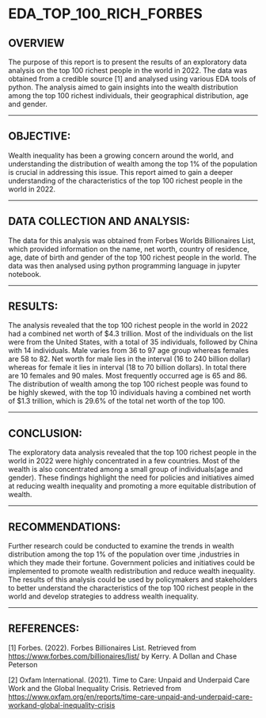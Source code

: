 # EDA_TOP_100_RICH_FORBES

## OVERVIEW
The purpose of this report is to present the results of an exploratory data analysis on the top 100 richest people in the world in 2022. The data was obtained from a credible source [1] and analysed using various EDA tools of python. The analysis aimed to gain insights into the wealth distribution among the top 100 richest individuals, their geographical distribution, age and gender.

----------------------------------------------------------------------------------------------------------------------------------------------------------------------------------------

## OBJECTIVE:
Wealth inequality has been a growing concern around the world, and understanding the distribution of wealth among the top 1% of the population is crucial in addressing this issue. This report aimed to gain a deeper understanding of the characteristics of the top 100 richest people in the world in 2022.

----------------------------------------------------------------------------------------------------------------------------------------------------------------------------------------

## DATA COLLECTION AND ANALYSIS:
The data for this analysis was obtained from Forbes Worlds Billionaires List, which provided information on the name, net worth, country of residence, age, date of birth and gender of the top 100 richest people in the world. The data was then analysed using python programming language in jupyter notebook.

------------------------------------------------------------------------------------------------------------------------------------------------------------------------------------------

## RESULTS:
The analysis revealed that the top 100 richest people in the world in 2022 had a combined net worth of $4.3 trillion. Most of the individuals on the list were from the United States, with a total of 35 individuals, followed by China with 14 individuals. Male varies from 36 to 97 age group whereas females are 58 to 82. Net worth for male lies in the interval (16 to 240 billion dollar) whereas for female it lies in interval (18 to 70 billion dollars). In total there are 10 females and 90 males. Most frequently occurred age is 65 and 86. The distribution of wealth among the top 100 richest people was found to be highly skewed, with the top 10 individuals having a combined net worth of $1.3 trillion, which is 29.6% of the total net worth of the top 100.

----------------------------------------------------------------------------------------------------------------------------------------------------------------------------------------

## CONCLUSION:
The exploratory data analysis revealed that the top 100 richest people in the world in 2022 were highly concentrated in a few countries. Most of the wealth is also concentrated among a small group of individuals(age and gender). These findings highlight the need for policies and initiatives aimed at reducing wealth inequality and promoting a more equitable distribution of wealth.

-----------------------------------------------------------------------------------------------------------------------------------------------------------------------------------

## RECOMMENDATIONS:
Further research could be conducted to examine the trends in wealth distribution among the top 1% of the population over time ,industries in which they made their fortune. Government policies and initiatives could be implemented to promote wealth redistribution and reduce wealth inequality. The results of this analysis could be used by policymakers and stakeholders to better understand the characteristics of the top 100 richest people in the world and develop strategies to address wealth inequality.

-------------------------------------------------------------------------------------------------------------------------------------------------------------------------------------

## REFERENCES:
[1] Forbes. (2022). Forbes Billionaires List. Retrieved from https://www.forbes.com/billionaires/list/ by Kerry. A Dollan and Chase Peterson

[2] Oxfam International. (2021). Time to Care: Unpaid and Underpaid Care Work and the Global Inequality Crisis. Retrieved from https://www.oxfam.org/en/reports/time-care-unpaid-and-underpaid-care-workand-global-inequality-crisis
